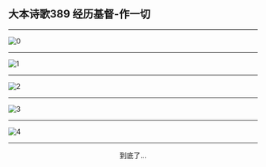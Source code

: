 
## 大本诗歌389 经历基督-作一切
        
<div id="aplayer0"></div>

---

<img alt="0" data-original="/data/d0389/0.png">

---

<img alt="1" data-original="/data/d0389/1.png">

---

<img alt="2" data-original="/data/d0389/2.png">

---

<img alt="3" data-original="/data/d0389/3.png">

---

<img alt="4" data-original="/data/d0389/4.png">

---

<p style="text-align: center">到底了...</p>

<script src="/js/dist-view.js"></script>

<script>
MAIN.id = 'd0389';
        
const ap0 = new APlayer({
    container: document.getElementById('aplayer0'),
    volume: 1,
    loop: 'none',
    preload: 'none',
    audio: [{
        name: '大本诗歌389.mp3',
        artist: '大本诗歌',
        url: 'https://res.wx.qq.com/voice/getvoice?mediaid=MzI0NTk3MDM5M18yMjQ3NDkyMjcz',
        cover: '/favicon'
    }]
});
</script>
